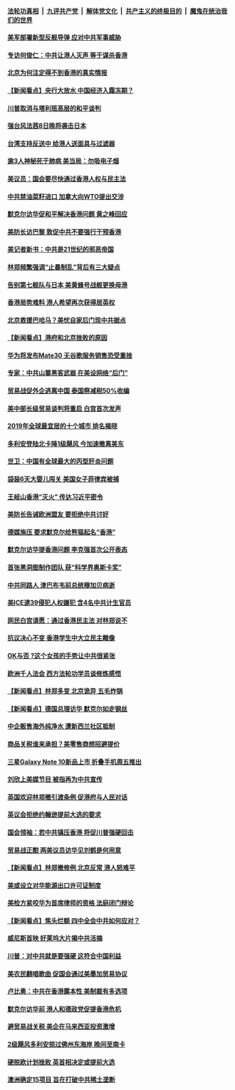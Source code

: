 ####  [法轮功真相](../../../../basic/blob/master/README.md?t=09080713) &nbsp;|&nbsp; [九评共产党](../../../../9ping.md/blob/master/README.md?t=09080713) &nbsp;|&nbsp; [解体党文化](../../../../jtdwh.md/blob/master/README.md?t=09080713)  &nbsp;|&nbsp; [共产主义的终极目的](../../../../gczydzjmd.md/blob/master/README.md?t=09080713) &nbsp;|&nbsp; [魔鬼在统治我们的世界](../../../../mgztzwmdsj.md/blob/master/README.md?t=09080713) 

#### [美军部署新型反舰导弹 应对中共军事威胁](../pages/nsc418/n11506673.md?t=09080713) 

#### [专访何俊仁：中共让港人灭声 等于谋杀香港](../pages/nsc418/n11506434.md?t=09080713) 

#### [北京为何注定得不到香港的真实情报](../pages/nsc418/n11506218.md?t=09080713) 

#### [【新闻看点】央行大放水 中国经济入霜冻期？](../pages/nsc418/n11506096.md?t=09080713) 

#### [川普取消与塔利班高层的和平谈判](../pages/nsc418/n11506357.md?t=09080713) 

#### [强台风法茜8日晚将袭击日本](../pages/nsc418/n11506145.md?t=09080713) 

#### [台湾支持反送中 给港人送面具与过滤器](../pages/nsc418/n11506092.md?t=09080713) 

#### [逾3人神秘死于肺病 美当局：勿吸电子烟](../pages/nsc418/n11506003.md?t=09080713) 

#### [美议员：国会要尽快通过香港人权与民主法](../pages/nsc418/n11505799.md?t=09080713) 

#### [中共禁油菜籽进口 加拿大向WTO提出交涉](../pages/nsc418/n11505988.md?t=09080713) 

#### [默克尔访华促和平解决香港问题 黄之峰回应](../pages/nsc418/n11505896.md?t=09080713) 

#### [美防长访巴黎 敦促中共不要强行干预香港](../pages/nsc418/n11505584.md?t=09080713) 

#### [美记者新书：中共是21世纪的邪恶帝国](../pages/nsc418/n11505303.md?t=09080713) 

#### [林郑频繁强调“止暴制乱”背后有三大疑点](../pages/nsc418/n11501466.md?t=09080713) 

#### [告别第七舰队与日本 美黄蜂号战舰更换母港](../pages/nsc418/n11505175.md?t=09080713) 

#### [香港局势难料 港人希望再次获得居英权](../pages/nsc418/n11504709.md?t=09080713) 

#### [北京救援巴哈马？美忧自家后门现中共据点](../pages/nsc418/n11504673.md?t=09080713) 

#### [【新闻看点】港府和北京挫败的原因](../pages/nsc418/n11504449.md?t=09080713) 

#### [华为将发布Mate30 无谷歌服务销售恐受重挫](../pages/nsc418/n11504597.md?t=09080713) 

#### [专家：中共山寨黑客武器 在美设网络“后门”](../pages/nsc418/n11504563.md?t=09080713) 

#### [贸易战促外企逃离中国 泰国祭减税50%收编](../pages/nsc418/n11504259.md?t=09080713) 

#### [美中部长级贸易谈判将重启 白宫首次发声](../pages/nsc418/n11504305.md?t=09080713) 

#### [2019年全球最宜居的十个城市 排名揭晓](../pages/nsc418/n11504171.md?t=09080713) 

#### [多利安登陆北卡降1级飓风 今加速撤离美东](../pages/nsc418/n11504133.md?t=09080713) 

#### [世卫：中国有全球最大的丙型肝炎问题](../pages/nsc418/n11503759.md?t=09080713) 

#### [袋装6天大婴儿闯关 美国女子菲律宾被捕](../pages/nsc418/n11503856.md?t=09080713) 

#### [王岐山香港“灭火” 传达习近平密令](../pages/nsc418/n11504007.md?t=09080713) 

#### [美防长告诫欧洲盟友 要拒绝中共讨好](../pages/nsc418/n11503828.md?t=09080713) 

#### [德媒施压 要求默克尔给熊猫起名“香港”](../pages/nsc418/n11503273.md?t=09080713) 

#### [默克尔访华提香港问题 李克强首次公开表态](../pages/nsc418/n11503348.md?t=09080713) 

#### [首张黑洞图制作团队 获“科学界奥斯卡奖”](../pages/nsc418/n11503396.md?t=09080713) 

#### [中共同路人 津巴布韦前总统穆加贝病逝](../pages/nsc418/n11503174.md?t=09080713) 

#### [美ICE逮39侵犯人权嫌犯 含4名中共计生官员](../pages/nsc418/n11502617.md?t=09080713) 

#### [网民白宫请愿：通过香港民主法 对林郑说不](../pages/nsc418/n11502953.md?t=09080713) 

#### [抗议决心不变 香港学生中大立民主雕像](../pages/nsc418/n11502576.md?t=09080713) 

#### [OK与否 ?这个女孩的手势让中共很紧张](../pages/nsc418/n11502428.md?t=09080713) 

#### [欧洲千人法会 西方法轮功学员谈修炼感悟](../pages/nsc418/n11501516.md?t=09080713) 

#### [【新闻看点】林郑多变 北京诡异 五毛炸锅](../pages/nsc418/n11501658.md?t=09080713) 

#### [【新闻看点】德国总理访华 默克尔如走钢丝](../pages/nsc418/n11501995.md?t=09080713) 

#### [中企贩售海外纯净水 遭新西兰社区抵制](../pages/nsc418/n11501649.md?t=09080713) 

#### [商品关税谁来承担？美零售商想招避提价](../pages/nsc418/n11501901.md?t=09080713) 

#### [三星Galaxy Note 10新品上市 折叠手机周五推出](../pages/nsc418/n11501445.md?t=09080713) 

#### [刘欣上美媒节目 被指再为中共宣传](../pages/nsc418/n11500067.md?t=09080713) 

#### [英国欢迎林郑撤引渡条例 促港府与人民对话](../pages/nsc418/n11499845.md?t=09080713) 

#### [英议会拒绝约翰逊提前大选的要求](../pages/nsc418/n11499632.md?t=09080713) 

#### [国会领袖：若中共镇压香港 将促川普强硬回击](../pages/nsc418/n11499397.md?t=09080713) 

#### [贸易战正酣 两美议员访华见刘鹤是何用意](../pages/nsc418/n11499741.md?t=09080713) 

#### [【新闻看点】林郑撤修例 北京反常 港人怒难平](../pages/nsc418/n11499456.md?t=09080713) 

#### [美或设立对华能源出口许可证制度](../pages/nsc418/n11499607.md?t=09080713) 

#### [美检方紧咬华为首席律师的资格 法庭闭门辩论](../pages/nsc418/n11499361.md?t=09080713) 

#### [【新闻看点】焦头烂额 四中全会中共如何应对？](../pages/nsc418/n11499393.md?t=09080713) 

#### [威尼斯首映 好莱坞大片揭中共活摘](../pages/nsc418/n11497103.md?t=09080713) 

#### [川普：对中共就是要强硬 这符合中国利益](../pages/nsc418/n11499376.md?t=09080713) 

#### [美农民翻唱歌曲 促国会通过美墨加贸易协议](../pages/nsc418/n11499069.md?t=09080713) 

#### [卢比奥：中共在香港露本性 美制裁有多选项](../pages/nsc418/n11499090.md?t=09080713) 

#### [默克尔访华前 港人和德政党促提香港危机](../pages/nsc418/n11499037.md?t=09080713) 

#### [避贸易战关税 美企在马来西亚投资激增](../pages/nsc418/n11498912.md?t=09080713) 

#### [2级飓风多利安掠过佛州东海岸 晚间至南卡](../pages/nsc418/n11498976.md?t=09080713) 

#### [硬脱欧计划挫败 英首相决定或提前大选](../pages/nsc418/n11498992.md?t=09080713) 

#### [澳洲确定15项目 旨在打破中共稀土垄断](../pages/nsc418/n11498449.md?t=09080713) 

